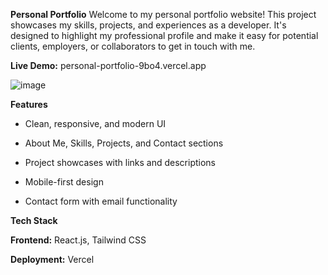 
**Personal Portfolio**
Welcome to my personal portfolio website! This project showcases my skills, projects, and experiences as a developer. It's designed to highlight my professional profile and make it easy for potential clients, employers, or collaborators to get in touch with me.

**Live Demo:** personal-portfolio-9bo4.vercel.app

![image](https://github.com/user-attachments/assets/ff5d5a8d-6ab8-41bf-98ea-6a18de046b89)


**Features**
- Clean, responsive, and modern UI

- About Me, Skills, Projects, and Contact sections

- Project showcases with links and descriptions

- Mobile-first design

- Contact form with email functionality

**Tech Stack**

**Frontend:** React.js, Tailwind CSS

**Deployment:** Vercel
